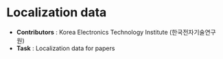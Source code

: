 # Localization data

- **Contributors** : Korea Electronics Technology Institute (한국전자기술연구원)
- **Task** : Localization data for papers

